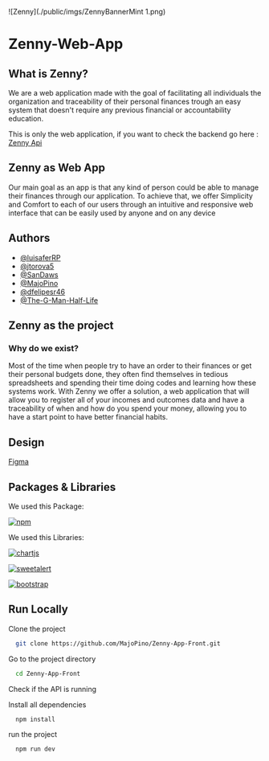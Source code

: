 ![Zenny](./public/imgs/ZennyBannerMint 1.png)
# Zenny-Web-App

## What is Zenny?
We are a web application made with the goal of facilitating all individuals the organization and traceability of their personal finances trough an easy system that doesn't require any previous financial or accountability education.

This is only the web application, if you want to check the backend go here : [Zenny Api](https://github.com/SanDaws/Zenny-Api/)

## Zenny as Web App

Our main goal as an app is that any kind of person could be able to manage their finances through our application. To achieve that, we offer Simplicity and Comfort to each of our users through an intuitive and responsive web interface that can be easily used by anyone and on any device



## Authors

- [@luisaferRP](https://www.github.com/luisaferRP)
- [@jtorova5](https://www.github.com/jtorova5)
- [@SanDaws](https://www.github.com/sanDaws)
- [@MajoPino](https://www.github.com/MajoPino)
- [@dfelipesr46](https://www.github.com/dfelipesr46)
- [@The-G-Man-Half-Life](https://www.github.com/The-G-Man-Half-Life)
## Zenny as the project
### Why do we exist?
Most of the time when people try to have an order to their finances or get their personal  budgets done, they often find themselves in tedious spreadsheets and spending their time doing codes and learning how these systems work. With Zenny we offer a solution, a web application that will allow you to register all of your incomes and outcomes data and have a traceability of when and how do you spend your money, allowing you to have a start point to have better financial habits.

## Design
[Figma](https://www.figma.com/design/4Zc7zPhRBB6RVfavvQIwyM/Zenny-App?node-id=0-1&t=OU6WdSt1phzAZJoe-1)

## Packages & Libraries

We used this Package:

[![npm](https://img.shields.io/npm/v/npm.svg?logo=nodedotjs)](https://www.npmjs.com/)

We used this Libraries:

[![chartjs](https://img.shields.io/badge/ChartJS-red)](https://www.chartjs.org/)

[![sweetalert](https://img.shields.io/badge/SweetAlert-red)](https://sweetalert2.github.io/)

[![bootstrap](https://img.shields.io/badge/Bootstrap-red)](https://getbootstrap.com/)


## Run Locally

Clone the project

```bash
  git clone https://github.com/MajoPino/Zenny-App-Front.git
```

Go to the project directory

```bash
  cd Zenny-App-Front
```

Check if the API is running

Install all dependencies
```bash
  npm install
```

run the project

```bash
  npm run dev
```


